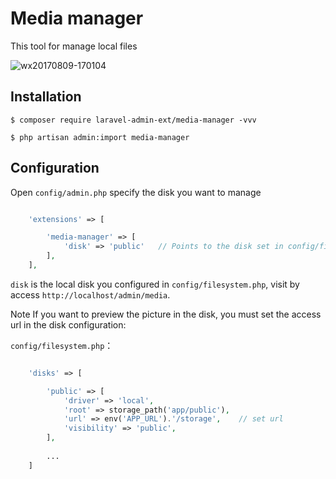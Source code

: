 # Media manager

This tool for manage local files

![wx20170809-170104](https://user-images.githubusercontent.com/1479100/29113762-99886c32-7d24-11e7-922d-5981a5849c7a.png)

## Installation

```
$ composer require laravel-admin-ext/media-manager -vvv

$ php artisan admin:import media-manager
```

## Configuration

Open  `config/admin.php` specify the disk you want to manage

```php

    'extensions' => [

        'media-manager' => [
            'disk' => 'public'   // Points to the disk set in config/filesystem.php
        ],
    ],

```

`disk` is the local disk you configured in `config/filesystem.php`, visit by access `http://localhost/admin/media`.

Note If you want to preview the picture in the disk, you must set the access url in the disk configuration:


`config/filesystem.php`：
```php

    'disks' => [

        'public' => [
            'driver' => 'local',
            'root' => storage_path('app/public'),
            'url' => env('APP_URL').'/storage',    // set url
            'visibility' => 'public',
        ],
        
        ...
    ]
```

